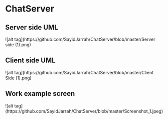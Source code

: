 # ChatServer



<H2>Server side UML</H2>
![alt tag](https://github.com/SayidJarrah/ChatServer/blob/master/Server side (1).png)
<H2>Client side UML</H2>
![alt tag](https://github.com/SayidJarrah/ChatServer/blob/master/Client Side (1).png)
<H2>Work example screen</H2>
![alt tag](https://github.com/SayidJarrah/ChatServer/blob/master/Screenshot_1.jpeg)
